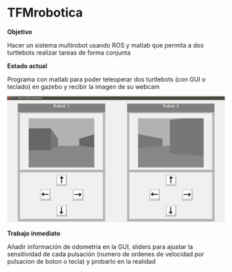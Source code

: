 # TFMrobotica

**Objetivo**

Hacer un sistema multirobot usando ROS y matlab que permita a dos turtlebots realizar tareas de forma conjunta

**Estado actual**

Programa con matlab para poder teleoperar dos turtlebots (con GUI o teclado) en gazebo y recibir la imagen de su webcam

![alt text](https://github.com/err8029/TFMrobotica/blob/master/GUI.png)

**Trabajo inmediato**

Añadir información de odometria en la GUI, sliders para ajustar la sensitividad de cada pulsación (numero de ordenes de velocidad por pulsacion de boton o tecla) y probarlo en la realidad
